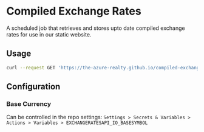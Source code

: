 # Compiled Exchange Rates

A scheduled job that retrieves and stores upto date compiled exchange rates for use in our static website.

## Usage

```sh
curl --request GET 'https://the-azure-realty.github.io/compiled-exchange-rates/rates.json'
```

## Configuration

### Base Currency

Can be controlled in the repo settings: `Settings > Secrets & Variables > Actions > Variables > EXCHANGERATESAPI_IO_BASESYMBOL`
